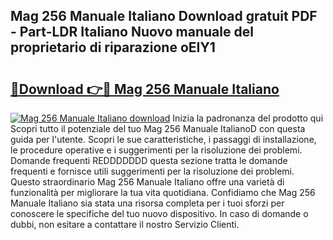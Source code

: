 ## Mag 256 Manuale Italiano Download gratuit PDF - Part-LDR Italiano Nuovo manuale del proprietario di riparazione oEIY1

# <h2><a href="http://dfaxmto.blite.top/?on=Mag+256+Manuale+Italiano">🔗Download 👉🔴 Mag 256 Manuale Italiano</a></h2>

[![Mag 256 Manuale Italiano download](https://i.imgur.com/lujVjoI.png)](http://dfaxmto.blite.top/?on=Mag+256+Manuale+Italiano)
Inizia la padronanza del prodotto qui Scopri tutto il potenziale del tuo Mag 256 Manuale ItalianoD con questa guida per l'utente. Scopri le sue caratteristiche, i passaggi di installazione, le procedure operative e i suggerimenti per la risoluzione dei problemi. Domande frequenti REDDDDDDD questa sezione tratta le domande frequenti e fornisce utili suggerimenti per la risoluzione dei problemi. Questo straordinario Mag 256 Manuale Italiano offre una varietà di funzionalità per migliorare la tua vita quotidiana. Confidiamo che Mag 256 Manuale Italiano sia stata una risorsa completa per i tuoi sforzi per conoscere le specifiche del tuo nuovo dispositivo. In caso di domande o dubbi, non esitare a contattare il nostro Servizio Clienti.
